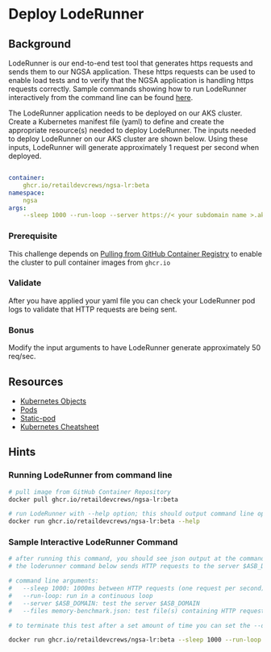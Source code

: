 # Deploy LodeRunner

## Background

LodeRunner is our end-to-end test tool that generates https requests and sends them to our NGSA application. These https requests can be used to enable load tests and to verify that the NGSA application is handling https requests correctly. Sample commands showing how to run LodeRunner interactively from the command line can be found [here](#hints).

The LodeRunner application needs to be deployed on our AKS cluster. Create a Kubernetes manifest file (yaml) to define and create the appropriate resource(s) needed to deploy LodeRunner. The inputs needed to deploy LodeRunner on our AKS cluster are shown below. Using these inputs, LodeRunner will generate approximately 1 request per second when deployed.

```yaml

container:
    ghcr.io/retaildevcrews/ngsa-lr:beta
namespace:
    ngsa
args:
    --sleep 1000 --run-loop --server https://< your subdomain name >.aks-sb.com --files memory-benchmark.json

```

### Prerequisite

This challenge depends on [Pulling from GitHub Container Registry](../github-container-registry/README.md) to enable the cluster to pull container images from `ghcr.io`

### Validate

After you have applied your yaml file you can check your LodeRunner pod logs to validate that HTTP requests are being sent.

### Bonus

Modify the input arguments to have LodeRunner generate approximately 50 req/sec.

## Resources

- [Kubernetes Objects](https://kubernetes.io/docs/concepts/overview/working-with-objects/kubernetes-objects/)
- [Pods](https://kubernetes.io/docs/concepts/workloads/pods/)
- [Static-pod](https://kubernetes.io/docs/tasks/configure-pod-container/static-pod/)
- [Kubernetes Cheatsheet](https://kubernetes.io/docs/reference/kubectl/cheatsheet/#creating-objects)

## Hints

### Running LodeRunner from command line

```bash
# pull image from GitHub Container Repository 
docker pull ghcr.io/retaildevcrews/ngsa-lr:beta

# run LodeRunner with --help option; this should output command line options shown below
docker run ghcr.io/retaildevcrews/ngsa-lr:beta --help
```

### Sample Interactive LodeRunner Command

```bash
# after running this command, you should see json output at the command line describing HTTP requests
# the loderunner command below sends HTTP requests to the server $ASB_DOMAIN in a continuous loop at the rate of one request per second

# command line arguments:
#   --sleep 1000: 1000ms between HTTP requests (one request per second)
#   --run-loop: run in a continuous loop
#   --server $ASB_DOMAIN: test the server $ASB_DOMAIN
#   --files memory-benchmark.json: test file(s) containing HTTP requests and expected response

# to terminate this test after a set amount of time you can set the --duration argument (time in seconds). Otherwise, use CTRL-C to stop it.

docker run ghcr.io/retaildevcrews/ngsa-lr:beta --sleep 1000 --run-loop --server $ASB_DOMAIN --files memory-benchmark.json
```
